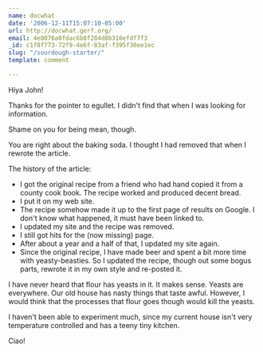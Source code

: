 ```yaml
---
name: docwhat
date: '2006-12-11T15:07:10-05:00'
url: http://docwhat.gerf.org/
email: 4e8076a0fdac6b8f284d8b316efdf7f3
_id: c1f8f773-72f9-4e6f-83af-f395f30ee1ec
slug: "/sourdough-starter/"
template: comment

---
```


Hiya John!

Thanks for the pointer to egullet.  I didn't find that when I was
looking for information.

Shame on you for being mean, though.

You are right about the baking soda.  I thought I had removed that
when I rewrote the article.

The history of the article:

* I got the original recipe from a friend who had hand copied it from a county cook book.  The recipe worked and produced decent bread.
* I put it on my web site.
* The recipe somehow made it up to the first page of results on Google. I don't know what happened, it must have been linked to.
* I updated my site and the recipe was removed.
* I still got hits for the (now missing) page.
* After about a year and a half of that, I updated my site again.
* Since the original recipe, I have made beer and spent a bit more time with yeasty-beasties.  So I updated the recipe, though out some bogus parts, rewrote it in my own style and re-posted it.

I have never heard that flour has yeasts in it. It makes sense.
Yeasts are everywhere.  Our old house has nasty things that taste
awful.  However, I would think that the processes that flour goes
though would kill the yeasts.

I haven't been able to experiment much, since my current house isn't
very temperature controlled and has a teeny tiny kitchen.

Ciao!
